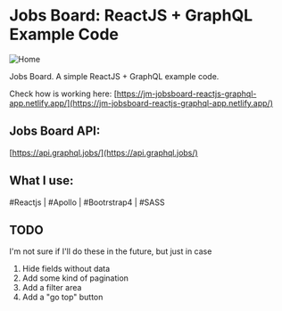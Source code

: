 # Jobs Board: ReactJS + GraphQL Example Code

![Home](http://josemolinaresume.com/reactjs/jobs-board-reactjs-app.png)

Jobs Board. A simple ReactJS + GraphQL example code.

Check how is working here: [https://jm-jobsboard-reactjs-graphql-app.netlify.app/](https://jm-jobsboard-reactjs-graphql-app.netlify.app/)

## Jobs Board API:

[https://api.graphql.jobs/](https://api.graphql.jobs/)

## What I use:

#Reactjs | #Apollo | #Bootrstrap4 | #SASS

## TODO

I'm not sure if I'll do these in the future, but just in case

1. Hide fields without data
2. Add some kind of pagination
3. Add a filter area
4. Add a "go top" button
